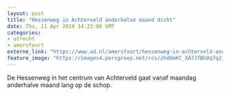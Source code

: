 ```yaml
---
layout: post
title: "Hessenweg in Achterveld anderhalve maand dicht"
date: Thu, 11 Apr 2019 14:23:00 GMT
categories: 
- utrecht 
- amersfoort 
externe_link: "https://www.ad.nl/amersfoort/hessenweg-in-achterveld-anderhalve-maand-dicht~acbe374f/"
feature_image: "https://images4.persgroep.net/rcs/zhdGmKC_XA7JfBhOq7q2jlLWN1g/diocontent/145321320/_fitwidth/400/?appId=21791a8992982cd8da851550a453bd7f&quality=0.7"
---
```


De Hessenweg in het centrum van Achterveld gaat vanaf maandag anderhalve maand lang op de schop.
